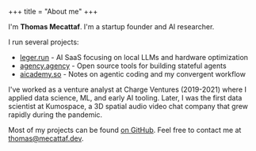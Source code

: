 +++
title = "About me"
+++

I'm **Thomas Mecattaf**. I'm a startup founder and AI researcher.

I run several projects:
- [leger.run](https://leger.run) - AI SaaS focusing on local LLMs and hardware optimization
- [agency.agency](https://agency.agency) - Open source tools for building stateful agents
- [aicademy.so](https://aicademy.so) - Notes on agentic coding and my convergent workflow

I've worked as a venture analyst at Charge Ventures (2019-2021) where I applied data science, ML, and early AI tooling. Later, I was the first data scientist at Kumospace, a 3D spatial audio video chat company that grew rapidly during the pandemic.

Most of my projects can be found [on GitHub](https://github.com/tmecattaf). Feel free to contact me at [thomas@mecattaf.dev](mailto:thomas@mecattaf.dev).

